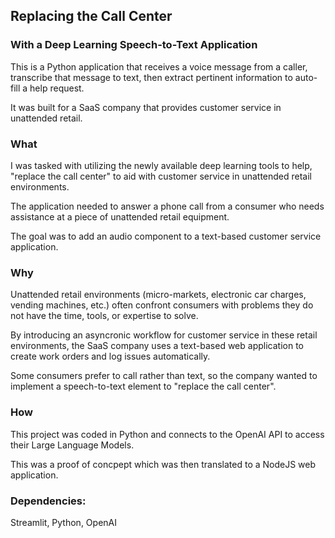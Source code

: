 ## Replacing the Call Center

### With a Deep Learning Speech-to-Text Application

This is a Python application that receives a voice message from a caller, transcribe that message to text, then extract pertinent information to auto-fill a help request.

It was built for a SaaS company that provides customer service in unattended retail.

### What

I was tasked with utilizing the newly available deep learning tools to help, "replace the call center" to aid with customer service in unattended retail environments.

The application needed to answer a phone call from a consumer who needs assistance at a piece of unattended retail equipment.

The goal was to add an audio component to a text-based customer service application.

### Why

Unattended retail environments (micro-markets, electronic car charges, vending machines, etc.) often confront consumers with problems they do not have the time, tools, or expertise to solve. 

By introducing an asyncronic workflow for customer service in these retail environments, the SaaS company uses a text-based web application to create work orders and log issues automatically.

Some consumers prefer to call rather than text, so the company wanted to implement a speech-to-text element to "replace the call center".

### How

This project was coded in Python and connects to the OpenAI API to access their Large Language Models.

This was a proof of concpept which was then translated to a NodeJS web application.

### Dependencies:

Streamlit, Python, OpenAI

